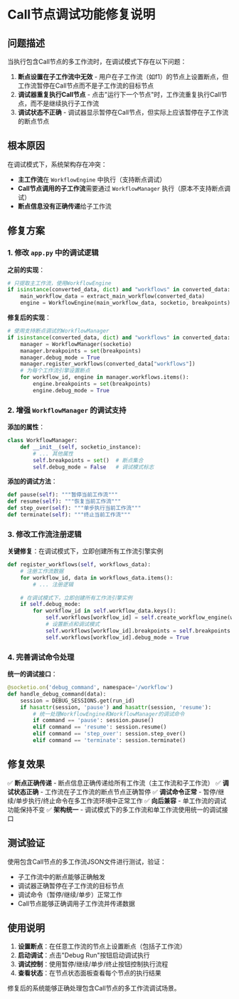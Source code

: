 # Call节点调试功能修复说明

## 问题描述

当执行包含Call节点的多工作流时，在调试模式下存在以下问题：

1. **断点设置在子工作流中无效** - 用户在子工作流（如f1）的节点上设置断点，但工作流暂停在Call节点而不是子工作流的目标节点
2. **调试器重复执行Call节点** - 点击"运行下一个节点"时，工作流重复执行Call节点，而不是继续执行子工作流
3. **调试状态不正确** - 调试器显示暂停在Call节点，但实际上应该暂停在子工作流的断点节点

## 根本原因

在调试模式下，系统架构存在冲突：

- **主工作流**在 `WorkflowEngine` 中执行（支持断点调试）
- **Call节点调用的子工作流**需要通过 `WorkflowManager` 执行（原本不支持断点调试）
- **断点信息没有正确传递**给子工作流

## 修复方案

### 1. 修改 `app.py` 中的调试逻辑

**之前的实现**：
```python
# 只提取主工作流，使用WorkflowEngine
if isinstance(converted_data, dict) and "workflows" in converted_data:
    main_workflow_data = extract_main_workflow(converted_data)
    engine = WorkflowEngine(main_workflow_data, socketio, breakpoints)
```

**修复后的实现**：
```python
# 使用支持断点调试的WorkflowManager
if isinstance(converted_data, dict) and "workflows" in converted_data:
    manager = WorkflowManager(socketio)
    manager.breakpoints = set(breakpoints)
    manager.debug_mode = True
    manager.register_workflows(converted_data["workflows"])
    # 为每个工作流引擎设置断点
    for workflow_id, engine in manager.workflows.items():
        engine.breakpoints = set(breakpoints)
        engine.debug_mode = True
```

### 2. 增强 `WorkflowManager` 的调试支持

**添加的属性**：
```python
class WorkflowManager:
    def __init__(self, socketio_instance):
        # ... 其他属性
        self.breakpoints = set()  # 断点集合
        self.debug_mode = False   # 调试模式标志
```

**添加的调试方法**：
```python
def pause(self): """暂停当前工作流"""
def resume(self): """恢复当前工作流"""
def step_over(self): """单步执行当前工作流"""
def terminate(self): """终止当前工作流"""
```

### 3. 修改工作流注册逻辑

**关键修复**：在调试模式下，立即创建所有工作流引擎实例
```python
def register_workflows(self, workflows_data):
    # 注册工作流数据
    for workflow_id, data in workflows_data.items():
        # ... 注册逻辑
    
    # 在调试模式下，立即创建所有工作流引擎实例
    if self.debug_mode:
        for workflow_id in self.workflow_data.keys():
            self.workflows[workflow_id] = self.create_workflow_engine(workflow_id)
            # 设置断点和调试模式
            self.workflows[workflow_id].breakpoints = self.breakpoints
            self.workflows[workflow_id].debug_mode = True
```

### 4. 完善调试命令处理

**统一的调试接口**：
```python
@socketio.on('debug_command', namespace='/workflow')
def handle_debug_command(data):
    session = DEBUG_SESSIONS.get(run_id)
    if hasattr(session, 'pause') and hasattr(session, 'resume'):
        # 统一处理WorkflowEngine和WorkflowManager的调试命令
        if command == 'pause': session.pause()
        elif command == 'resume': session.resume()
        elif command == 'step_over': session.step_over()
        elif command == 'terminate': session.terminate()
```

## 修复效果

✅ **断点正确传递** - 断点信息正确传递给所有工作流（主工作流和子工作流）
✅ **调试状态正确** - 工作流在子工作流的断点节点正确暂停
✅ **调试命令正常** - 暂停/继续/单步执行/终止命令在多工作流环境中正常工作
✅ **向后兼容** - 单工作流的调试功能保持不变
✅ **架构统一** - 调试模式下的多工作流和单工作流使用统一的调试接口

## 测试验证

使用包含Call节点的多工作流JSON文件进行测试，验证：
- 子工作流中的断点能够正确触发
- 调试器正确暂停在子工作流的目标节点
- 调试命令（暂停/继续/单步）正常工作
- Call节点能够正确调用子工作流并传递数据

## 使用说明

1. **设置断点**：在任意工作流的节点上设置断点（包括子工作流）
2. **启动调试**：点击"Debug Run"按钮启动调试执行
3. **调试控制**：使用暂停/继续/单步/终止按钮控制执行流程
4. **查看状态**：在节点状态面板查看每个节点的执行结果

修复后的系统能够正确处理包含Call节点的多工作流调试场景。 